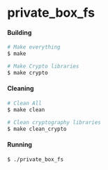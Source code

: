 # private_box_fs

#### Building ####

```bash
# Make everything
$ make

# Make Crypto libraries
$ make crypto
```

#### Cleaning ####

```bash
# Clean All
$ make clean

# Clean cryptography libraries
$ make clean_crypto
```

#### Running ####

```bash
$ ./private_box_fs
```
